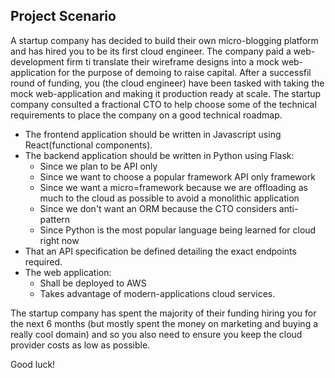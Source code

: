 ## Project Scenario

A startup company has decided to build their own micro-blogging platform and has hired you to be its first cloud engineer.
The company paid a web-development firm ti translate their wireframe designs into a mock web-application for the purpose of demoing to raise capital.
After a successfil round of funding, you (the cloud engineer) have been tasked with taking the mock web-application and making it production ready at scale.
The startup company consulted a fractional CTO to help choose some of the technical  requirements to place the company on a good technical roadmap.

* The frontend application should be written in Javascript using React(functional components).
* The backend application should be written in Python using Flask:
	* Since we plan to be API only
	* Since we want to choose a popular framework API only framework
	* Since we want a micro=framework because we are offloading as much 		to the cloud as possible to avoid a monolithic application
	* Since we don't want an ORM because the CTO considers anti-pattern
	* Since Python is the most popular language being learned for cloud 		right now
* That an API specification be defined detailing the exact endpoints required.
* The web application:
	* Shall be deployed to AWS
	* Takes advantage of modern-applications cloud services.

The startup company has spent the majority of their funding hiring you for the next 6 months (but mostly spent the money on marketing and buying a really cool domain) and so you also need to ensure you keep the cloud provider costs as low as possible.

Good luck!
